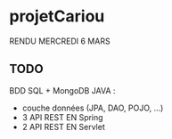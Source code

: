 # projetCariou

RENDU MERCREDI 6 MARS

## TODO
BDD SQL + MongoDB
JAVA :
* couche données (JPA, DAO, POJO, ...)
* 3 API REST EN Spring
* 2 API REST EN Servlet
